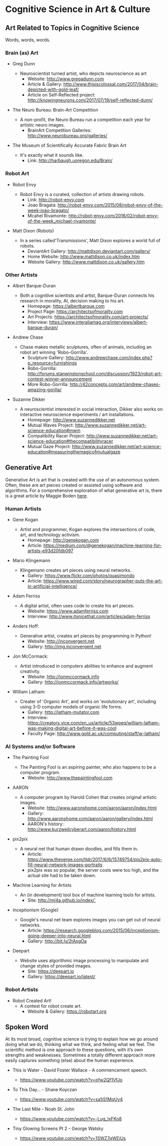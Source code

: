 # Cognitive Science in Art & Culture

## Art Related to Topics in Cognitive Science

Words, words, words.

### Brain (as) Art

- Greg Dunn
    - Neuroscientist turned artist, who depicts neuroscience as art
        - Website: http://www.gregadunn.com
        - Article & Gallery: http://www.thisiscolossal.com/2017/04/brain-depicted-with-gold-leaf/
        - Article on Self-Reflected project: http://knowingneurons.com/2017/07/19/self-reflected-dunn/


- The Neuro Bureau: Brain-Art Competition
    - A non-profit, the Neuro Bureau run a competition each year for artistic neuro images.
        - BrainArt Competition Galleries: http://www.neurobureau.org/galleries/

- The Museum of Scientifically Accurate Fabric Brain Art
    - It's exactly what it sounds like.
        - Link: http://harbaugh.uoregon.edu/Brain/

### Robot Art

- Robot Envy
    - Robot Envy is a curated, collection of artists drawing robots.
        - Link: http://robot-envy.com
        - Joao Bragata: http://robot-envy.com/2015/08/robot-envy-of-the-week-joao-bragato/
        - Mcahel Rivamonte: http://robot-envy.com/2016/02/robot-envy-of-the-week_michael-rivamonte/

- Matt Dixon (Robots)
    - In a series called'Transmissions', Matt Dixon explores a world full of robots.
        - DeviantArt Gallery: http://mattdixon.deviantart.com/gallery/
        - Home Website: http://www.mattdixon.co.uk/index.htm
        - Website Gallery: http://www.mattdixon.co.uk/gallery.htm

### Other Artists

- Albert Barque-Duran
    - Both a cognitive scientists and artist, Barque-Duran connects his research in morality, AI, decision making to his art.
        - Homepage: https://albertbarque.com
        - Project Page: https://architectsofmorality.com
        - Art Projects: https://architectsofmorality.com/art-projects/
        - Interview: https://www.interaliamag.org/interviews/albert-barque-duran/

- Andrew Chase
    - Chase makes metallic sculptures, often of animals, including an robot art winning 'Robo-Gorrilla'.
        - Sculpture Gallery: http://www.andrewchase.com/index.php?p_resource=furnishings
        - Robo-Gorrilla: http://forums.stanwinstonschool.com/discussion/1923/robot-art-contest-winner-announcement
        - More Robo-Gorrilla: http://42concepts.com/art/andrew-chases-amazing-gorilla/

- Suzanne Dikker
    - A neuroscientist interested in social interaction, Dikker also works on interactive neuroscience experiments / art installations.
        - Homepage: http://www.suzannedikker.net
        - Mutual Waves Project: http://www.suzannedikker.net/art-science-education#mwm
        - Compatibility Racer Project: http://www.suzannedikker.net/art-science-education#thecompatibilityracer
        - Mutual Gaze Project: http://www.suzannedikker.net/art-science-education#measuringthemagicofmutualgaze

## Generative Art

Generative Art is art that is created with the use of an autonomous system. Often, these are art pieces created or assisted using software and algorithms. For a comprehensive exploration of what generative art is, there is a great article by Maggie Boden [here](http://www.tandfonline.com/doi/abs/10.1080/14626260902867915).

### Human Artists

- Gene Kogan
    - Artist and programmer, Kogan explores the intersections of code, art, and technology activism.
        - Homepage: http://genekogan.com
        - Article: https://medium.com/@genekogan/machine-learning-for-artists-e93d20fdb097

- Mario Klingemann
    - Klingemann creates art pieces using neural networks.
        - Gallery: https://www.flickr.com/photos/quasimondo
        - Article: https://www.wired.com/story/neurographer-puts-the-art-in-artificial-intelligence/

- Adam Ferriss
    - A digital artist, often uses code to create his art pieces.
        - Website: https://www.adamferriss.com
        - Interview: http://www.itsnicethat.com/articles/adam-ferriss

- Anders Hoff:
    - Generative artist, creates art pieces by programming in Python!
        - Website: http://inconvergent.net
        - Gallery: http://img.inconvergent.net
        
- Jon McCormack:
    - Artist introduced in computers abilities to enhance and augment creativity.
        - Website: http://jonmccormack.info
        - Gallery: http://jonmccormack.info/artworks/
        
- William Latham:
    - Creater of 'Organic Art', and works on 'evolutionary art', including using 3-D computer models of organic life forms.
        - Gallery: http://latham-mutator.com
        - Interview: https://creators.vice.com/en_us/article/53wpeq/william-latham-was-making-digital-art-before-it-was-cool
        - Faculty Page: http://www.gold.ac.uk/computing/staff/w-latham/

### AI Systems and/or Software

- The Painting Fool
    - The Painting Fool is an aspiring painter, who also happens to be a computer program. 
        - Website: http://www.thepaintingfool.com
    
- AARON
    - A computer program by Harold Cohen that creates original artistic images.
        - Website: http://www.aaronshome.com/aaron/aaron/index.html
        - Gallery: http://www.aaronshome.com/aaron/aaron/gallery/index.html
        - AARON's history: http://www.kurzweilcyberart.com/aaron/history.html

- pix2pix
    - A neural net that human drawn doodles, and fills them in.
        - Article: https://www.theverge.com/tldr/2017/6/6/15749754/pix2pix-auto-fill-neural-network-images-portraits
        - pix2pix was so popular, the server costs were too high, and the actual site had to be taken down.

- Machine Learning for Artists
    - An (in development) tool box of machine learning tools for artists.
        - Site: http://ml4a.github.io/index/`

- Inceptionism (Google)
    - Google's neural net team explores images you can get out of neural networks.
        - Article: https://research.googleblog.com/2015/06/inceptionism-going-deeper-into-neural.html
        - Gallery: http://bit.ly/2tAsgOa

- Deepart
    - Website uses algorithmic image processing to manipulate and change styles of provided images.
        - Site: https://deepart.io
        - Gallery: https://deepart.io/latest/

### Robot Artists

- Robot Created Art!
    - A contest for robot create art.
        - Website & Gallery: https://robotart.org

## Spoken Word

At its most broad, cognitive science is trying to explain how we go around doing what we do, thinking what we think, and feeling what we feel. The scientific method is one approach to these questions, with it’s own strengths and weaknesses. Sometimes a totally different approach more easily captures something (else) about the human experience.

- This is Water - David Foster Wallace - A commencement speech.
    - https://www.youtube.com/watch?v=pfw2Qf1VfJo

- To This Day… - Shane Koyczan
    - https://www.youtube.com/watch?v=sa1iS1MqUy4

- The Last Mile - Noah St. John
    - https://www.youtube.com/watch?v=-Lug_IxFKo8

- Tiny Glowing Screens Pt 2 - George Watsky
    - https://www.youtube.com/watch?v=1SWZ7qWEjUs
